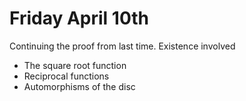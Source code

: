 # Friday April 10th

Continuing the proof from last time.
Existence involved

- The square root function
- Reciprocal functions
- Automorphisms of the disc

